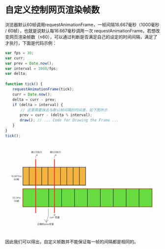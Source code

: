 # 自定义控制网页渲染帧数

浏览器默认60帧调用requestAnimationFrame，一帧间隔16.667毫秒（1000毫秒 / 60帧），也就是说默认每16.667毫秒调用一次 requestAnimationFrame。若想改变网页渲染帧数（≤60），可以通过判断是否满足自己的设定的时间间隔，满足了才执行，下面是代码示例：


```javascript
var fps = 30;
var curr;
var prev = Date.now();
var interval = 1000/fps;
var delta;

function tick() {
　　requestAnimationFrame(tick);
　　curr = Date.now();
　　delta = curr - prev;
　　if (delta > interval) {
       // 这里需要抹去与默认帧间隔的时间差，如下图所示
　　　　prev = curr - (delta % interval);
　　　　draw(); // ... Code for Drawing the Frame ...
　　}
}
tick();
```

![Untitled](./d0989ce3_Untitled.png)

因此我们可以得出，自定义帧数并不能保证每一帧的间隔都是相同的。

<br/>

